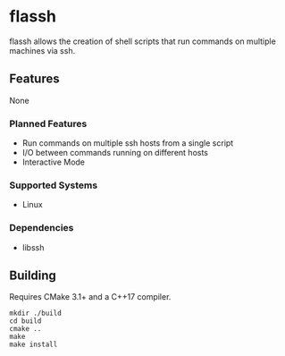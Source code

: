 # flassh
flassh allows the creation of shell scripts that run commands on multiple
machines via ssh.


## Features
None

### Planned Features
 * Run commands on multiple ssh hosts from a single script
 * I/O between commands running on different hosts
 * Interactive Mode

### Supported Systems
 * Linux

### Dependencies
 * libssh


## Building
Requires CMake 3.1+ and a C++17 compiler.

```
mkdir ./build
cd build
cmake ..
make
make install
```

